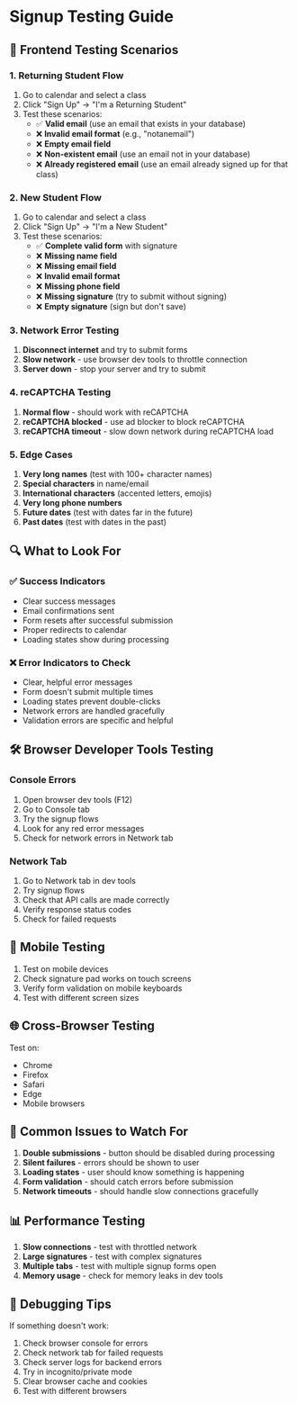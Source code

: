 # Signup Testing Guide

## 🧪 Frontend Testing Scenarios

### 1. **Returning Student Flow**
1. Go to calendar and select a class
2. Click "Sign Up" → "I'm a Returning Student"
3. Test these scenarios:
   - ✅ **Valid email** (use an email that exists in your database)
   - ❌ **Invalid email format** (e.g., "notanemail")
   - ❌ **Empty email field**
   - ❌ **Non-existent email** (use an email not in your database)
   - ❌ **Already registered email** (use an email already signed up for that class)

### 2. **New Student Flow**
1. Go to calendar and select a class
2. Click "Sign Up" → "I'm a New Student"
3. Test these scenarios:
   - ✅ **Complete valid form** with signature
   - ❌ **Missing name field**
   - ❌ **Missing email field**
   - ❌ **Invalid email format**
   - ❌ **Missing phone field**
   - ❌ **Missing signature** (try to submit without signing)
   - ❌ **Empty signature** (sign but don't save)

### 3. **Network Error Testing**
1. **Disconnect internet** and try to submit forms
2. **Slow network** - use browser dev tools to throttle connection
3. **Server down** - stop your server and try to submit

### 4. **reCAPTCHA Testing**
1. **Normal flow** - should work with reCAPTCHA
2. **reCAPTCHA blocked** - use ad blocker to block reCAPTCHA
3. **reCAPTCHA timeout** - slow down network during reCAPTCHA load

### 5. **Edge Cases**
1. **Very long names** (test with 100+ character names)
2. **Special characters** in name/email
3. **International characters** (accented letters, emojis)
4. **Very long phone numbers**
5. **Future dates** (test with dates far in the future)
6. **Past dates** (test with dates in the past)

## 🔍 What to Look For

### ✅ **Success Indicators**
- Clear success messages
- Email confirmations sent
- Form resets after successful submission
- Proper redirects to calendar
- Loading states show during processing

### ❌ **Error Indicators to Check**
- Clear, helpful error messages
- Form doesn't submit multiple times
- Loading states prevent double-clicks
- Network errors are handled gracefully
- Validation errors are specific and helpful

## 🛠️ Browser Developer Tools Testing

### Console Errors
1. Open browser dev tools (F12)
2. Go to Console tab
3. Try the signup flows
4. Look for any red error messages
5. Check for network errors in Network tab

### Network Tab
1. Go to Network tab in dev tools
2. Try signup flows
3. Check that API calls are made correctly
4. Verify response status codes
5. Check for failed requests

## 📱 Mobile Testing
1. Test on mobile devices
2. Check signature pad works on touch screens
3. Verify form validation on mobile keyboards
4. Test with different screen sizes

## 🌐 Cross-Browser Testing
Test on:
- Chrome
- Firefox
- Safari
- Edge
- Mobile browsers

## 🚨 Common Issues to Watch For

1. **Double submissions** - button should be disabled during processing
2. **Silent failures** - errors should be shown to user
3. **Loading states** - user should know something is happening
4. **Form validation** - should catch errors before submission
5. **Network timeouts** - should handle slow connections gracefully

## 📊 Performance Testing

1. **Slow connections** - test with throttled network
2. **Large signatures** - test with complex signatures
3. **Multiple tabs** - test with multiple signup forms open
4. **Memory usage** - check for memory leaks in dev tools

## 🔧 Debugging Tips

If something doesn't work:
1. Check browser console for errors
2. Check network tab for failed requests
3. Check server logs for backend errors
4. Try in incognito/private mode
5. Clear browser cache and cookies
6. Test with different browsers
